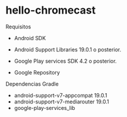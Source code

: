 hello-chromecast
================

Requisitos

- Android SDK

- Android Support Libraries 19.0.1 o posterior.
- Google Play services SDK 4.2 o posterior.
- Google Repository


Dependencias Gradle

- android-support-v7-appcompat 19.0.1
- android-support-v7-mediarouter 19.0.1
- google-play-services_lib


